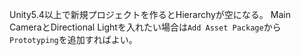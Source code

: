 Unity5.4以上で新規プロジェクトを作るとHierarchyが空になる。
Main CameraとDirectional Lightを入れたい場合は`Add Asset Package`から`Prototyping`を追加すればよい。

